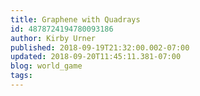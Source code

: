 ```yaml
---
title: Graphene with Quadrays
id: 4878724194780093186
author: Kirby Urner
published: 2018-09-19T21:32:00.002-07:00
updated: 2018-09-20T11:45:11.381-07:00
blog: world_game
tags: 
---
```


